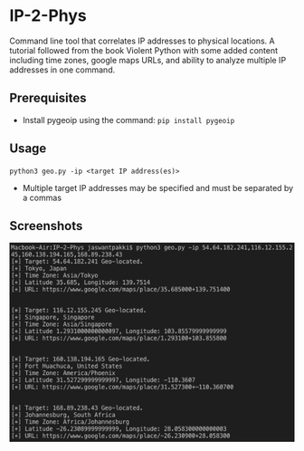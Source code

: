 # IP-2-Phys
Command line tool that correlates IP addresses to physical locations. A tutorial followed from the book Violent Python with some added content including time zones, google maps URLs, and ability to analyze multiple IP addresses in one command. 

## Prerequisites
* Install pygeoip using the command:
` pip install pygeoip `

## Usage

` python3 geo.py -ip <target IP address(es)> `

* Multiple target IP addresses may be specified and must be separated by a commas

## Screenshots

![example execution](./imgs/img.png)

